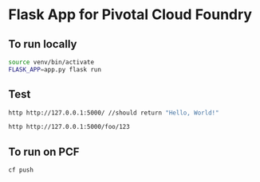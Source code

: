 # Flask App for Pivotal Cloud Foundry

## To run locally
```bash
source venv/bin/activate
FLASK_APP=app.py flask run
```

## Test
```bash
http http://127.0.0.1:5000/ //should return "Hello, World!"

http http://127.0.0.1:5000/foo/123
```

## To run on PCF
```bash
cf push
```